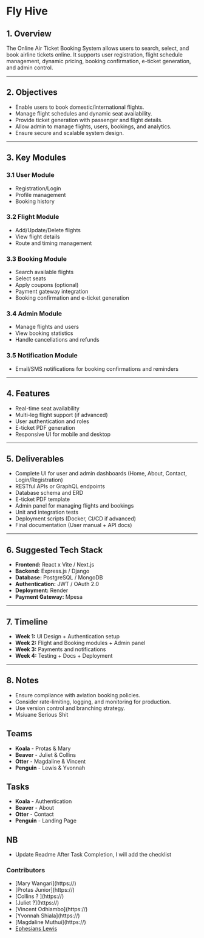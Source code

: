 # Fly Hive


## 1. Overview

The Online Air Ticket Booking System allows users to search, select, and book airline tickets online. It supports user registration, flight schedule management, dynamic pricing, booking confirmation, e-ticket generation, and admin control.

---

## 2. Objectives

* Enable users to book domestic/international flights.
* Manage flight schedules and dynamic seat availability.
* Provide ticket generation with passenger and flight details.
* Allow admin to manage flights, users, bookings, and analytics.
* Ensure secure and scalable system design.

---

## 3. Key Modules

### 3.1 User Module

* Registration/Login
* Profile management
* Booking history

### 3.2 Flight Module

* Add/Update/Delete flights
* View flight details
* Route and timing management

### 3.3 Booking Module

* Search available flights
* Select seats
* Apply coupons (optional)
* Payment gateway integration
* Booking confirmation and e-ticket generation

### 3.4 Admin Module

* Manage flights and users
* View booking statistics
* Handle cancellations and refunds

### 3.5 Notification Module

* Email/SMS notifications for booking confirmations and reminders

---

## 4. Features

* Real-time seat availability
* Multi-leg flight support (if advanced)
* User authentication and roles
* E-ticket PDF generation
* Responsive UI for mobile and desktop

---

## 5. Deliverables

* Complete UI for user and admin dashboards (Home, About, Contact, Login/Registration)
* RESTful APIs or GraphQL endpoints
* Database schema and ERD
* E-ticket PDF template
* Admin panel for managing flights and bookings
* Unit and integration tests
* Deployment scripts (Docker, CI/CD if advanced)
* Final documentation (User manual + API docs)

---

## 6. Suggested Tech Stack

* **Frontend:** React x Vite / Next.js
* **Backend:** Express.js / Django
* **Database:** PostgreSQL / MongoDB
* **Authentication:** JWT / OAuth 2.0
* **Deployment:** Render
* **Payment Gateway:** Mpesa
---

## 7. Timeline


* **Week 1:** UI Design + Authentication setup
* **Week 2:** Flight and Booking modules + Admin panel
* **Week 3:** Payments and notifications
* **Week 4:** Testing + Docs + Deployment
---

## 8. Notes

* Ensure compliance with aviation booking policies.
* Consider rate-limiting, logging, and monitoring for production.
* Use version control and branching strategy.
* Msiuane Serious Shit


## Teams

* **Koala** - Protas & Mary
* **Beaver** - Juliet & Collins
* **Otter** - Magdaline & Vincent
* **Penguin** - Lewis & Yvonnah


## Tasks

* **Koala** - Authentication 
* **Beaver** - About
* **Otter** - Contact
* **Penguin** - Landing Page

## NB

- Update Readme After Task Completion, I will add the checklist

### Contributors

- [Mary Wangari](https://<add your profile>)
- [Protas Junior](https://<add your profile>)
- [Collins ? ](https://<add your profile>)
- [Juliet ?](https://<add your profile>)
- [Vincent Odhiambo](https://<add your profile>)
- [Yvonnah Shiala](https://<add your profile>)
- [Magdaline Muthui](https://<add your profile>)
- [Ephesians Lewis](https://github.com/quiesscent)
